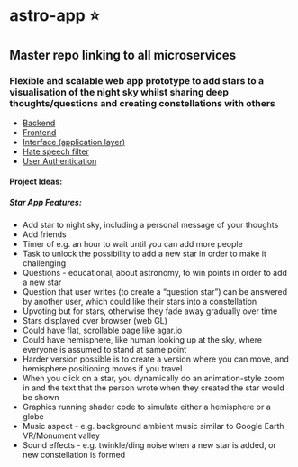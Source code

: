 # astro-app ⭐️
## Master repo linking to all microservices
### Flexible and scalable web app prototype to add stars to a visualisation of the night sky whilst sharing deep thoughts/questions and creating constellations with others

- [Backend](https://github.com/mollymachin/stars_backend)
- [Frontend](https://github.com/Arneaj/StarsFrontend)
- [Interface (application layer)](https://github.com/aoneillmark/StarsApplication)
- [Hate speech filter](https://github.com/CharlotteR-G/HateSpeechFilter)
- [User Authentication](https://github.com/aoneillmark/Authentication)


#### Project Ideas:
##### Star App Features:
- Add star to night sky, including a personal message of your thoughts
- Add friends
- Timer of e.g. an hour to wait until you can add more people
- Task to unlock the possibility to add a new star in order to make it challenging
- Questions - educational, about astronomy, to win points in order to add a new star
- Question that user writes (to create a “question star”) can be answered by another user, which could like their stars into a constellation
- Upvoting but for stars, otherwise they fade away gradually over time 
- Stars displayed over browser (web GL)
- Could have flat, scrollable page like agar.io
- Could have hemisphere, like human looking up at the sky, where everyone is assumed to stand at same point
- Harder version possible is to create a version where you can move, and hemisphere positioning moves if you travel
- When you click on a star, you dynamically do an animation-style zoom in and the text that the person wrote when they created the star would be shown
- Graphics running shader code to simulate either a hemisphere or a globe
- Music aspect - e.g. background ambient music similar to Google Earth VR/Monument valley
- Sound effects - e.g. twinkle/ding noise when a new star is added, or new constellation is formed
